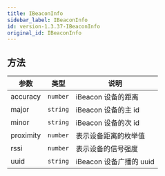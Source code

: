 ```yaml
---
title: IBeaconInfo
sidebar_label: IBeaconInfo
id: version-1.3.37-IBeaconInfo
original_id: IBeaconInfo
---
```


## 方法

| 参数 | 类型 | 说明 |
| --- | --- | --- |
| accuracy | `number` | iBeacon 设备的距离 |
| major | `string` | iBeacon 设备的主 id |
| minor | `string` | iBeacon 设备的次 id |
| proximity | `number` | 表示设备距离的枚举值 |
| rssi | `number` | 表示设备的信号强度 |
| uuid | `string` | iBeacon 设备广播的 uuid |
